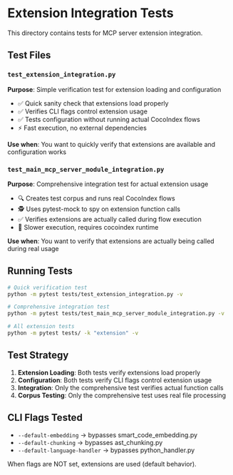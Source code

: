 # Extension Integration Tests

This directory contains tests for MCP server extension integration.

## Test Files

### `test_extension_integration.py`
**Purpose**: Simple verification test for extension loading and configuration
- ✅ Quick sanity check that extensions load properly  
- ✅ Verifies CLI flags control extension usage
- ✅ Tests configuration without running actual CocoIndex flows
- ⚡ Fast execution, no external dependencies

**Use when**: You want to quickly verify that extensions are available and configuration works

### `test_main_mcp_server_module_integration.py` 
**Purpose**: Comprehensive integration test for actual extension usage
- 🔍 Creates test corpus and runs real CocoIndex flows
- 🕵️ Uses pytest-mock to spy on extension function calls
- ✅ Verifies extensions are actually called during flow execution
- 🐌 Slower execution, requires cocoindex runtime

**Use when**: You want to verify that extensions are actually being called during real usage

## Running Tests

```bash
# Quick verification test
python -m pytest tests/test_extension_integration.py -v

# Comprehensive integration test  
python -m pytest tests/test_main_mcp_server_module_integration.py -v

# All extension tests
python -m pytest tests/ -k "extension" -v
```

## Test Strategy

1. **Extension Loading**: Both tests verify extensions load properly
2. **Configuration**: Both tests verify CLI flags control extension usage  
3. **Integration**: Only the comprehensive test verifies actual function calls
4. **Corpus Testing**: Only the comprehensive test uses real file processing

## CLI Flags Tested

- `--default-embedding` → bypasses smart_code_embedding.py
- `--default-chunking` → bypasses ast_chunking.py  
- `--default-language-handler` → bypasses python_handler.py

When flags are NOT set, extensions are used (default behavior).
